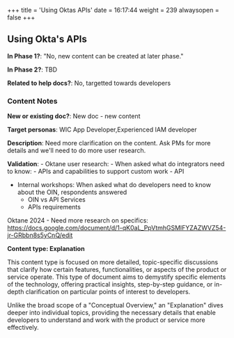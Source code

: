 +++
title = 'Using Oktas APIs'
date = 16:17:44
weight = 239
alwaysopen = false
+++

## Using Okta's APIs

**In Phase 1?**: "No, new content can be created at later phase."

**In Phase 2?**: TBD

**Related to help docs?**: No, targetted towards developers



### Content Notes

**New or existing doc?**: New doc - new content

**Target personas**: WIC App Developer,Experienced IAM developer

**Description**: Need more clarification on the content. Ask PMs for more details and we'll need to do more user research.

**Validation**: - Oktane user research:
    - When asked what do integrators need to know:
        - APIs and capabilities to support custom work
        - API
- Internal workshops: When asked what do developers need to know about the OIN, respondents answered
    - OIN vs API Services
    - APIs requirements

Oktane 2024 - Need more research on specifics: https://docs.google.com/document/d/1-qK0aL_PpVtmhGSMlFYZAZWVZ54-jr-GRbbn8s5yCnQ/edit

**Content type: Explanation**

This content type is focused on more detailed, topic-specific discussions that clarify how certain features, functionalities, or aspects of the product or service operate. This type of document aims to demystify specific elements of the technology, offering practical insights, step-by-step guidance, or in-depth clarification on particular points of interest to developers. 

Unlike the broad scope of a "Conceptual Overview," an "Explanation" dives deeper into individual topics, providing the necessary details that enable developers to understand and work with the product or service more effectively.


